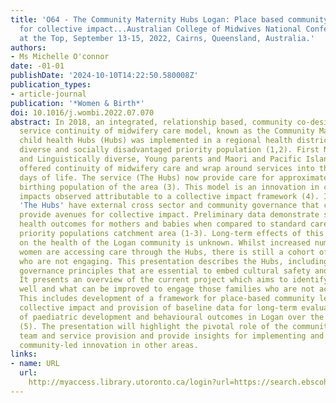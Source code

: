 ```yaml
---
title: 'O64 - The Community Maternity Hubs Logan: Place based community led actin
  for collective impact...Australian College of Midwives National Conference - Together
  at the Top, September 13-15, 2022, Cairns, Queensland, Australia.'
authors:
- Ms Michelle O'connor
date: -01-01
publishDate: '2024-10-10T14:22:50.580008Z'
publication_types:
- article-journal
publication: '*Women & Birth*'
doi: 10.1016/j.wombi.2022.07.070
abstract: In 2018, an integrated, relationship based, community co-designed maternity
  service continuity of midwifery care model, known as the Community Maternity and
  child health Hubs (Hubs) was implemented in a regional health district, with a culturally
  diverse and socially disadvantaged priority population (1,2). First Nations, Culturally
  and Linguistically diverse, Young parents and Maori and Pacific Island women are
  offered continuity of midwifery care and wrap around services into the first 2000
  days of life. The service (The Hubs) now provide care for approximately 28% of the
  birthing population of the area (3). This model is an innovation in co -design with
  impacts observed attributable to a collective impact framework (4). Importantly
  'The Hubs' have external cross sector and community governance that continues to
  provide avenues for collective impact. Preliminary data demonstrate superior short-term
  health outcomes for mothers and babies when compared to standard care in the Logan
  priority populations catchment area (1-3). Long-term effects of this model of care
  on the health of the Logan community is unknown. Whilst increased numbers of childbearing
  women are accessing care through the Hubs, there is still a cohort of priority populations
  who are not engaging. This presentation describes the Hubs, including the community
  governance principles that are essential to embed cultural safety and sustainability.
  It presents an overview of the current project which aims to identify what is working
  well and what can be improved to engage those families who are not accessing care.
  This includes development of a framework for place-based community led action for
  collective impact and provision of baseline data for long-term evaluation strategies
  of paediatric development and behavioural outcomes in Logan over the program's lifespan
  (5). The presentation will highlight the pivotal role of the community in the project
  team and service provision and provide insights for implementing and scaling this
  community-led innovation in other areas.
links:
- name: URL
  url: 
    http://myaccess.library.utoronto.ca/login?url=https://search.ebscohost.com/login.aspx?direct=true&db=cin20&AN=159057533&site=ehost-live
---
```

